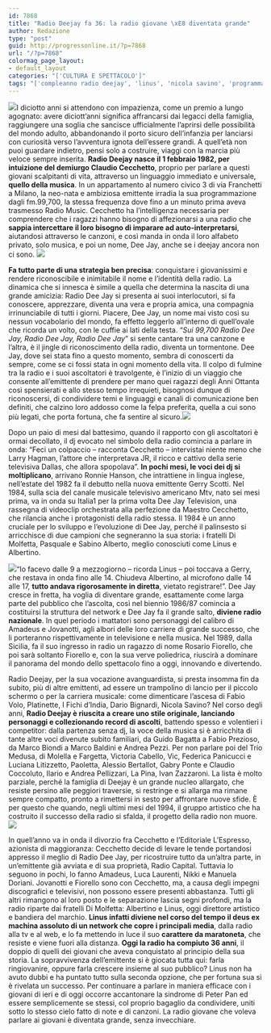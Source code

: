 ```yaml
---
id: 7868
title: "Radio Deejay fa 36: la radio giovane \xE8 diventata grande"
author: Redazione
type: "post"
guid: http://progressonline.it/?p=7868
url: "/?p=7868"
colormag_page_layout:
- default_layout
categories: "['CULTURA E SPETTACOLO']"
tags: "['compleanno radio deejay', 'linus', 'nicola savino', 'programmazione radiodeejay', 'Radio dee jay', 'Radio deejay', 'storia radiodeejay']"
---
```


![](https://progressonline.it/wp-content/uploads/2018/02/Linus-300x204-300x204.jpg)I diciotto anni si attendono con impazienza, come un premio a lungo agognato: avere diciott’anni significa affrancarsi dai legacci della famiglia, raggiungere una soglia che sancisce ufficialmente l’aprirsi delle possibilità del mondo adulto, abbandonando il porto sicuro dell’infanzia per lanciarsi con curiosità verso l’avventura ignota dell’essere grandi. A quell’età non puoi guardare indietro, pensi solo a costruire, viaggi con la marcia più veloce sempre inserita. **Radio Deejay nasce il 1 febbraio 1982, per intuizione del demiurgo Claudio Cecchetto**, proprio per parlare a questi giovani scalpitanti di vita, attraverso un linguaggio immediato e universale, **quello della musica**. In un appartamento al numero civico 3 di via Franchetti a Milano, la neo-nata e ambiziosa emittente irradia la sua programmazione dagli fm.99,700, la stessa frequenza dove fino a un minuto prima aveva trasmesso Radio Music. Cecchetto ha l’intelligenza necessaria per comprendere che i ragazzi hanno bisogno di affezionarsi a una radio che **sappia intercettare il loro bisogno di imparare ad auto-interpretarsi**, aiutandosi attraverso le canzoni, e così manda in onda il loro alfabeto privato, solo musica, e poi un nome, Dee Jay, anche se i deejay ancora non ci sono. ![](https://progressonline.it/wp-content/uploads/2018/02/30840831308-300x181.jpg)

**Fa tutto parte di una strategia ben precisa**: conquistare i giovanissimi e rendere riconoscibile e inimitabile il nome e l’identità della radio. La dinamica che si innesca è simile a quella che determina la nascita di una grande amicizia: Radio Dee Jay si presenta ai suoi interlocutori, si fa conoscere, apprezzare, diventa una vera e propria amica, una compagnia irrinunciabile di tutti i giorni. Piacere, Dee Jay, un nome mai visto così su nessun vocabolario del mondo, fa effetto leggerlo all’interno di quell’ovale che ricorda un volto, con le cuffie ai lati della testa. “*Sui 99,700 Radio Dee Jay, Radio Dee Jay, Radio Dee Jay*” si sente cantare tra una canzone e l’altra, è il jingle di riconoscimento della radio, diventa un tormentone. Dee Jay, dove sei stata fino a questo momento, sembra di conoscerti da sempre, come se ci fossi stata in ogni momento della vita. Il colpo di fulmine tra la radio e i suoi ascoltatori è travolgente, è l’inizio di un viaggio che consente all’emittente di prendere per mano quei ragazzi degli Anni Ottanta così spensierati e allo stesso tempo irrequieti, bisognosi dunque di riconoscersi, di condividere temi e linguaggi e canali di comunicazione ben definiti, che calzino loro addosso come la felpa preferita, quella a cui sono più legati, che porta fortuna, che fa sentire al sicuro.![](https://progressonline.it/wp-content/uploads/2018/02/albertino-radio-deejay-300x157.jpg)

Dopo un paio di mesi dal battesimo, quando il rapporto con gli ascoltatori è ormai decollato, il dj evocato nel simbolo della radio comincia a parlare in onda: “Feci un colpaccio – racconta Cecchetto – intervistai niente meno che Larry Hagman, l’attore che interpretava JR, il ricco e cattivo della serie televisiva Dallas, che allora spopolava”. **In pochi mesi, le voci dei dj si moltiplicano**, arrivano Ronnie Hanson, che intrattiene in lingua inglese, nell’estate del 1982 fa il debutto nella nuova emittente Gerry Scotti. Nel 1984, sulla scia del canale musicale televisivo americano Mtv, nato sei mesi prima, va in onda su Italia1 per la prima volta Dee Jay Television, una rassegna di videoclip orchestrata alla perfezione da Maestro Cecchetto, che rilancia anche i protagonisti della radio stessa. Il 1984 è un anno cruciale per lo sviluppo e l’evoluzione di Dee Jay, perché il palinsesto si arricchisce di due campioni che segneranno la sua storia: i fratelli Di Molfetta, Pasquale e Sabino Alberto, meglio conosciuti come Linus e Albertino.  
  
![](https://progressonline.it/wp-content/uploads/2018/02/Radio-Deejay-torna-in-tv-300x225.jpg)“Io facevo dalle 9 a mezzogiorno – ricorda Linus – poi toccava a Gerry, che restava in onda fino alle 14. Chiudeva Albertino, al microfono dalle 14 alle 17, **tutto andava rigorosamente in diretta**, vietato registrare!”. Dee Jay cresce in fretta, ha voglia di diventare grande, esattamente come larga parte del pubblico che l’ascolta, così nel biennio 1986/87 comincia a costituirsi la struttura del network e Dee Jay fa il grande salto, **diviene radio nazionale**. In quel periodo i mattatori sono personaggi del calibro di Amadeus e Jovanotti, agli albori delle loro carriere di grande successo, che li porteranno rispettivamente in televisione e nella musica. Nel 1989, dalla Sicilia, fa il suo ingresso in radio un ragazzo di nome Rosario Fiorello, che poi sarà soltanto Fiorello e, con la sua verve poliedrica, riuscirà a dominare il panorama del mondo dello spettacolo fino a oggi, innovando e divertendo.

Radio Deejay, per la sua vocazione avanguardista, si presta insomma fin da subito, più di altre emittenti, ad essere un trampolino di lancio per il piccolo schermo o per la carriera musicale: come dimenticare l’ascesa di Fabio Volo, Platinette, I Fichi d’India, Dario Bignardi, Nicola Savino? Nel corso degli anni, **Radio Deejay è riuscita a creare uno stile originale, lanciando personaggi e collezionando record di ascolti**, battendo spesso e volentieri i competitor: dalla partenza senza dj, la voce della musica si è arricchita di tante altre voci divenute subito familiari, da Guido Bagatta a Fabio Prezioso, da Marco Biondi a Marco Baldini e Andrea Pezzi. Per non parlare poi del Trio Medusa, di Molella e Fargetta, Victoria Cabello, Vic, Federica Panicucci e Luciana Litizzetto, Paoletta, Alessio Bertallot, Gabry Ponte e Claudio Coccoluto, Ilario e Andrea Pellizzari, La Pina, Ivan Zazzaroni. La lista è molto parziale, perché la famiglia di Deejay è un grande nucleo allargato, che resiste persino alle peggiori traversie, si restringe e si allarga ma rimane sempre compatto, pronto a rimettersi in sesto per affrontare nuove sfide. È per questo che quando, negli ultimi mesi del 1994, il gruppo artistico che ha costruito il successo della radio si sfalda, il progetto della radio non muore.![](https://progressonline.it/wp-content/uploads/2018/02/m-passera-300x148.jpg)

In quell’anno va in onda il divorzio fra Cecchetto e l’Editoriale L’Espresso, azionista di maggioranza: Cecchetto decide di levare le tende portandosi appresso il meglio di Radio Dee Jay, per ricostruire tutto da un’altra parte, in un’emittente già avviata e di sua proprietà, Radio Capital. Tuttavia lo seguono in pochi, lo fanno Amadeus, Luca Laurenti, Nikki e Manuela Doriani. Jovanotti e Fiorello sono con Cecchetto, ma, a causa degli impegni discografici e televisivi, non possono essere presenti abbastanza. Tutti gli altri rimangono al loro posto e le separazione lascia segni profondi, ma la radio riparte dai fratelli Di Molfetta: Albertino e Linus, oggi direttore artistico e bandiera del marchio. **Linus infatti diviene nel corso del tempo il deus ex machina assoluto di un network che copre i principali media**, dalla radio alla tv e al web, e lo fa mettendo in luce il suo **carattere da maratoneta**, che resiste e viene fuori alla distanza. **Oggi la radio ha compiuto 36 anni**, il doppio di quelli dei giovani che aveva conquistato al principio della sua storia. La sopravvivenza dell’emittente si è giocata tutta qui: farla ringiovanire, oppure farla crescere insieme al suo pubblico? Linus non ha avuto dubbi e ha puntato tutto sulla seconda opzione, che per fortuna sua si è rivelata un successo. Per continuare a parlare in maniera efficace con i giovani di ieri e di oggi occorre accantonare la sindrome di Peter Pan ed essere semplicemente se stessi, col proprio bagaglio da condividere, uniti sotto lo stesso cielo fatto di note e di canzoni. La radio giovane che voleva parlare ai giovani è diventata grande, senza invecchiare.